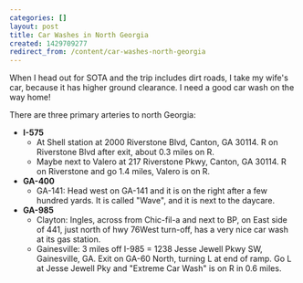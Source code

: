 ```yaml
---
categories: []
layout: post
title: Car Washes in North Georgia
created: 1429709277
redirect_from: /content/car-washes-north-georgia
---
```

When I head out for SOTA and the trip includes dirt roads, I take my wife's car, because it has higher ground clearance.  I need a good car wash on the way home!

There are three primary arteries to north Georgia:

* **I-575**
    * At Shell station at 2000 Riverstone Blvd, Canton, GA 30114.  R on Riverstone Blvd after exit, about 0.3 miles on R.
    * Maybe next to Valero at 217 Riverstone Pkwy, Canton, GA 30114.  R on Riverstone and go 1.4 miles, Valero is on R.
* **GA-400**
    * GA-141:  Head west on GA-141 and it is on the right after a few hundred yards.  It is called "Wave", and it is next to the daycare.
* **GA-985**
    * Clayton: Ingles, across from Chic-fil-a and next to BP, on East side of 441, just north of hwy 76West turn-off, has a very nice car wash at its gas station.
    * Gainesville: 3 miles off I-985 = 1238 Jesse Jewell Pkwy SW, Gainesville, GA. Exit on GA-60 North, turning L at end of ramp.  Go L at Jesse Jewell Pky and "Extreme Car Wash" is on R in 0.6 miles.
